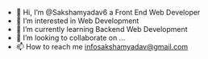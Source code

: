 - 👋 Hi, I’m @Sakshamyadav6 a Front End Web Developer
- 👀 I’m interested in Web Development
- 🌱 I’m currently learning Backend Web Development
- 💞️ I’m looking to collaborate on ...
- 📫 How to reach me infosakshamyadav@gmail.com
 
